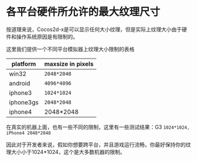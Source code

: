 # 各平台硬件所允许的最大纹理尺寸 #

按道理来说，Cocos2d-x是可以显示任何大小纹理，但是实际上纹理大小由于硬件和操作系统原因是有限制的。 

这里我们提供一个不同平台模拟器上纹理大小限制的表格 

|platform | maxsize in pixels|
|----------- | -----------|
|win32 | `2048*2048`  |
|android |  `4096*4096` | 
|iphone3 | `1024*1024`  |
|iphone3gs | `2048*2048`  |
|iphone4 | 2048*2048  |

在真实的机器上面，也有一些不同的限制，这里有一些测试结果：G3 `1024*1024, iPhone4 2048*2048` 

因此对于开发者来说，假如你想要跨平台，并且游戏运行流畅，你最好保持你的纹理大小小于1024*1024，这个是大多数机器的限制。
